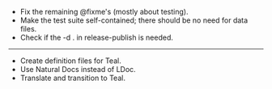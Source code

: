 * Fix the remaining @fixme's (mostly about testing).
* Make the test suite self-contained;
  there should be no need for data files.
* Check if the -d . in release-publish is needed.
---
* Create definition files for Teal.
* Use Natural Docs instead of LDoc.
* Translate and transition to Teal.
